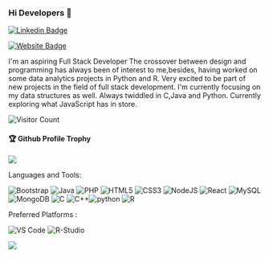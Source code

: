 ### Hi Developers 👋


[![Linkedin Badge](https://img.shields.io/badge/-Sharat-blue?style=flat-square&logo=Linkedin&logoColor=white&link=https://www.linkedin.com/in/sharat-yaragatti-04023a111/)](https://www.linkedin.com/in/sharat-yaragatti-04023a111/)

[![Website Badge](https://img.shields.io/badge/StackOverflow-Sharat-yellow)](https://stackoverflow.com/users/18186931/sharat/)

I'm an aspiring
Full Stack Developer
The crossover between design and programming has always been of interest to me,besides, having worked on some data analytics projects in Python and R.
Very excited to be part of new projects in the field of full stack development. I'm currently focusing on my data structures as well. Always twiddled in C,Java and Python.
Currently exploring what JavaScript has in store. 


![Visitor Count](https://profile-counter.glitch.me/sharat9703/count.svg)

<div>
  <h4>🏆 Github Profile Trophy</h4>
  <a href="https://github.com/ryo-ma/github-profile-trophy">
    <img src="https://github-profile-trophy.vercel.app/?username=sharat9703&column=7"/>
  </a>
</div>

Languages and Tools: 

 <img alt="Bootstrap" src="https://img.shields.io/badge/bootstrap-%23563D7C.svg?style=flat-square&logo=bootstrap&logoColor=white"/> <img alt="Java" src="https://img.shields.io/badge/java-%23ED8B00.svg?style=flat-square&logo=java&logoColor=white"/> <img alt="PHP" src="https://img.shields.io/badge/php-%23777BB4.svg?style=flat-square&logo=php&logoColor=white"/> <img alt="HTML5" src="https://img.shields.io/badge/html5-%23E34F26.svg?style=flat-square&logo=html5&logoColor=white"/> <img alt="CSS3" src="https://img.shields.io/badge/css3-%231572B6.svg?style=flat-square&logo=css3&logoColor=white"/> <img alt="NodeJS" src="https://img.shields.io/badge/node.js-%2343853D.svg?style=flat-square&logo=node-dot-js&logoColor=white"/> <img alt="React" src="https://img.shields.io/badge/react-%2320232a.svg?style=flat-square&logo=react&logoColor=%2361DAFB"/> <img alt="MySQL" src="https://img.shields.io/badge/mysql-%2300f.svg?style=flat-square&logo=mysql&logoColor=white"/> <img alt="MongoDB" src ="https://img.shields.io/badge/MongoDB-%234ea94b.svg?style=flat-square&logo=mongodb&logoColor=white"/> 	<img alt="C" src="https://img.shields.io/badge/C-%230072C6.svg?style=flat-square&logo=c&logoColor=white"/> <img alt="C++" src="https://img.shields.io/badge/C%2B%2B-00599C?style=flat-square&logo=c%2B%2B&logoColor=white"/><img alt="python" src="https://img.shields.io/badge/Python-FFD43B?style=flat-square&logo=python&logoColor=blue"/> <img alt="R" src="https://img.shields.io/badge/R-276DC3?style=flat-square&logo=r&logoColor=white"/>
 
Preferred Platforms :

<img alt="VS Code" src="https://img.shields.io/badge/Visual_Studio_Code-0078D4?style=flat-square&logo=visual%20studio%20code&logoColor=white"/> <img alt="R-Studio" src="https://img.shields.io/badge/RStudio-75AADB?style=flat-square&logo=RStudio&logoColor=white"/>
 


![](https://activity-graph.herokuapp.com/graph?username=sharat9703&theme=react-dark&area=true)
<!--
**sharat9703/sharat9703** is a ✨ _special_ ✨ repository because its `README.md` (this file) appears on your GitHub profile.

Here are some ideas to get you started:

- 🔭 I’m currently working on ...
- 🌱 I’m currently learning ...
- 👯 I’m looking to collaborate on ...
- 🤔 I’m looking for help with ...
- 💬 Ask me about ...
- 📫 How to reach me: ...
- 😄 Pronouns: ...
- ⚡ Fun fact: .....

-->

